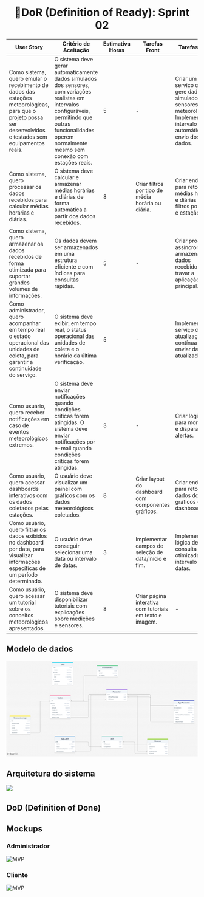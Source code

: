 <h1 style="text-align: center;">📌DoR (Definition of Ready): Sprint 02</h1>

<table>
  <thead>
    <tr>
      <th>User Story</th>
      <th>Critério de Aceitação</th>
      <th>Estimativa Horas</th>
      <th>Tarefas Front</th>
      <th>Tarefas Back</th>
      <th>Tarefas BD</th>
    </tr>
  </thead>
  <tbody>
    <tr>
      <td>Como sistema, quero emular o recebimento de dados das estações meteorológicas, para que o projeto possa ser desenvolvidos e testados sem equipamentos reais.</td>
<td>O sistema deve gerar automaticamente dados simulados dos sensores, com variações realistas em intervalos configuráveis, permitindo que outras funcionalidades operem normalmente mesmo sem conexão com estações reais.</td>
      <td>5</td>
      <td>-</td>
      <td>Criar um serviço que gere dados simulados dos sensores meteorológicos. Implementar intervalo automático de envio dos dados.</td>
      <td>Armazenar os dados simulados na mesma estrutura/tabela que os dados reais.</td>
    </tr>
    <tr>
      <td>Como sistema, quero processar os dados recebidos para calcular médias horárias e diárias.</td>
      <td>O sistema deve calcular e armazenar médias horárias e diárias de forma automática a partir dos dados recebidos.</td>
      <td>8</td>
      <td>Criar filtros por tipo de média horária ou diária.</td>
      <td>Criar endpoints para retornar as médias horárias e diárias com filtros por data e estação.</td>
      <td>Criar tabelas específicas para armazenar médias horárias e diárias.</td>
    </tr>
    <tr>
      <td>Como sistema, quero armazenar os dados recebidos de forma otimizada para suportar grandes volumes de informações.</td>
      <td>Os dados devem ser armazenados em uma estrutura eficiente e com índices para consultas rápidas.</td>
      <td>5</td>
      <td>-</td>
      <td>Criar processo assíncrono para armazenar os dados recebidos sem travar a aplicação principal.</td>
      <td>Criar índices nos campos de data e identificador da estação para acelerar as consultas filtradas.</td>
    </tr>
    <tr>
      <td>Como administrador, quero acompanhar em tempo real o estado operacional das unidades de coleta, para garantir a continuidade do serviço.</td>
      <td>O sistema deve exibir, em tempo real, o status operacional das unidades de coleta e o horário da última verificação.</td>
      <td>5</td>
      <td>-</td>
      <td>Implementar serviço de atualização contínua para enviar dados atualizados.</td>
      <td>Realizar consultas em tempo real para verificar status e última transmissão de cada estação.</td>
    </tr>
    <tr>
      <td>Como usuário, quero receber notificações em caso de eventos meteorológicos extremos.</td>
      <td>O sistema deve enviar notificações quando condições críticas forem atingidas.
      O sistema deve enviar notificações por e-mail quando condições críticas forem atingidas.</td>
      <td>3</td>
      <td>-</td>
      <td>Criar lógica para monitorar e disparar alertas.</td>
      <td>Registrar notificações e condições que as dispararam.</td>
    </tr>
    <tr>
      <td>Como usuário, quero acessar dashboards interativos com os dados coletados pelas estações.</td>
      <td>O usuário deve visualizar um painel com gráficos com os dados meteorológicos coletados.</td>
      <td>8</td>
      <td>Criar layout do dashboard com componentes gráficos.</td>
      <td>Criar endpoint para retornar os dados dos gráficos da dashboard</td>
      <td>-</td>
    </tr>
    <tr>
      <td>Como usuário, quero filtrar os dados exibidos no dashboard por data, para visualizar informações específicas de um período determinado.</td>
      <td>O usuário deve conseguir selecionar uma data ou intervalo de datas.</td>
      <td>3</td>
      <td>Implementar campos de seleção de data/início e fim.</td>
      <td>Implementar lógica de consulta otimizada por intervalo de datas.</td>
      <td>-</td>
    </tr>
    <tr>
      <td>Como usuário, quero acessar um tutorial sobre os conceitos meteorológicos apresentados.</td>
      <td>O sistema deve disponibilizar tutoriais com explicações sobre medições e sensores.</td>
      <td>8</td>
      <td>Criar página interativa com tutoriais em texto e imagem.</td>
      <td>-</td>
      <td>-</td>
    </tr>
  </tbody>
</table>

<h2>Modelo de dados</h2>
<img src="https://github.com/Sync-FATEC/API-2025.1-4SEM/blob/main/sprints/sprint02/modelo-de-dados.png">

<h2>Arquitetura do sistema</h2>
<img src="https://github.com/Sync-FATEC/API-2025.1-4SEM/blob/main/sprints/sprint02/arquitetura.jpeg">

<h2>DoD (Definition of Done)</h2>

<h2>Mockups</h2>
<h3>Administrador</h3>
<img src="https://github.com/Sync-FATEC/API-2025.1-4SEM/raw/main/assets/fa0d7f62-450a-4a75-8282-03ddebef8b86" 
alt="MVP">

<h3>Cliente</h3>
<img src="https://github.com/Sync-FATEC/API-2025.1-4SEM/raw/main/assets/8031a13e-5fab-424c-b75d-c40da4b3a13d" 
alt="MVP">
